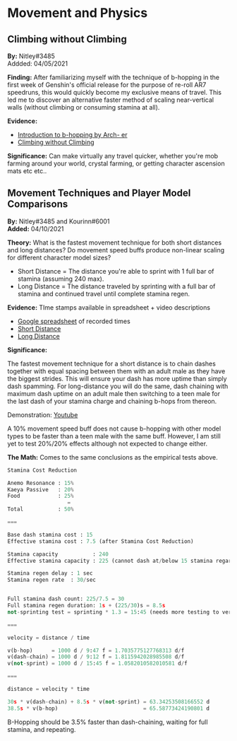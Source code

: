 # Movement and Physics

## Climbing without Climbing

**By:** Nitley\#3485  
Addded: 04/05/2021

**Finding:** After familiarizing myself with the technique of b-hopping in the first week of Genshin's official release for the purpose of re-roll AR7 speedruns, this would quickly become my exclusive means of travel. This led me to discover an alternative faster method of scaling near-vertical walls \(without climbing or consuming stamina at all\).

**Evidence:**

* [Introduction to b-hopping by Arch- er](https://youtu.be/3bY_vUgHY_g)
* [Climbing without Climbing](https://youtu.be/n56JICDn1Eg)

**Significance:** Can make virtually any travel quicker, whether you're mob farming around your world, crystal farming, or getting character ascension mats etc etc..

## Movement Techniques and Player Model Comparisons

**By:** Nitley\#3485 and Kourinn\#6001  
**Added:** 04/10/2021

**Theory:** What is the fastest movement technique for both short distances and long distances? Do movement speed buffs produce non-linear scaling for different character model sizes?

* Short Distance = The distance you're able to sprint with 1 full bar of stamina \(assuming 240 max\).
* Long Distance = The distance traveled by sprinting with a full bar of stamina and continued travel until complete stamina regen.

**Evidence:** TIme stamps available in spreadsheet + video descriptions

* [Google spreadsheet](https://docs.google.com/spreadsheets/d/e/2PACX-1vRmNrVjMuBzcJGQeKzMhUKglJjJocONdBhOeL83McT9Kfrn8_XlN6DUqPmfI1RmJFa7pluM--IqT-Wd/pubhtml) of recorded times
* [Short Distance](https://youtu.be/oJH8cS1SnRY)
* [Long Distance](https://youtu.be/ySDRLkYP8sk)

**Significance:**

The fastest movement technique for a short distance is to chain dashes together with equal spacing between them with an adult male as they have the biggest strides. This will ensure your dash has more uptime than simply dash spamming. For long-distance you will do the same, dash chaining with maximum dash uptime on an adult male then switching to a teen male for the last dash of your stamina charge and chaining b-hops from thereon.

Demonstration: [Youtube](https://youtu.be/H950uTOSTQs)

A 10% movement speed buff does not cause b-hopping with other model types to be faster than a teen male with the same buff. However, I am still yet to test 20%/20% effects although not expected to change either.

**The Math:** Comes to the same conclusions as the empirical tests above.

```python
Stamina Cost Reduction

Anemo Resonance : 15%
Kaeya Passive   : 20%
Food            : 25%
                   =
Total           : 50%

===

Base dash stamina cost : 15
Effective stamina cost : 7.5 (after Stamina Cost Reduction)

Stamina capacity           : 240
Effective stamina capacity : 225 (cannot dash at/below 15 stamina regardless of stamina cost reductions)

Stamina regen delay : 1 sec
Stamina regen rate  : 30/sec


Full stamina dash count: 225/7.5 = 30
Full stamina regen duration: 1s + (225/30)s = 8.5s
not-sprinting test = sprinting * 1.3 = 15:45 (needs more testing to verify)

===

velocity = distance / time

v(b-hop)      = 1000 d / 9:47 f = 1.7035775127768313 d/f
v(dash-chain) = 1000 d / 9:12 f = 1.8115942028985508 d/f
v(not-sprint) = 1000 d / 15:45 f = 1.0582010582010581 d/f

===

distance = velocity * time

30s * v(dash-chain) + 8.5s * v(not-sprint) = 63.34253508166552 d
38.5s * v(b-hop)                           = 65.58773424190801 d
```

B-Hopping should be 3.5% faster than dash-chaining, waiting for full stamina, and repeating.

